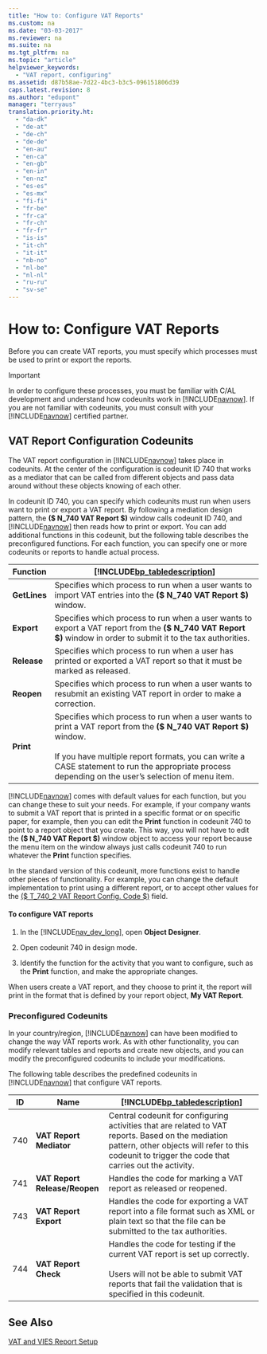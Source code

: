 ```yaml
---
title: "How to: Configure VAT Reports"
ms.custom: na
ms.date: "03-03-2017"
ms.reviewer: na
ms.suite: na
ms.tgt_pltfrm: na
ms.topic: "article"
helpviewer_keywords: 
  - "VAT report, configuring"
ms.assetid: d87b58ae-7d22-4bc3-b3c5-096151806d39
caps.latest.revision: 8
ms.author: "edupont"
manager: "terryaus"
translation.priority.ht: 
  - "da-dk"
  - "de-at"
  - "de-ch"
  - "de-de"
  - "en-au"
  - "en-ca"
  - "en-gb"
  - "en-in"
  - "en-nz"
  - "es-es"
  - "es-mx"
  - "fi-fi"
  - "fr-be"
  - "fr-ca"
  - "fr-ch"
  - "fr-fr"
  - "is-is"
  - "it-ch"
  - "it-it"
  - "nb-no"
  - "nl-be"
  - "nl-nl"
  - "ru-ru"
  - "sv-se"
---
```

# How to: Configure VAT Reports
Before you can create VAT reports, you must specify which processes must be used to print or export the reports.  
  
> [!IMPORTANT]  
>  In order to configure these processes, you must be familiar with C\/AL development and understand how codeunits work in [!INCLUDE[navnow](../ApplicationDesign/includes/navnow_md.md)]. If you are not familiar with codeunits, you must consult with your [!INCLUDE[navnow](../ApplicationDesign/includes/navnow_md.md)] certified partner.  
  
## VAT Report Configuration Codeunits  
 The VAT report configuration in [!INCLUDE[navnow](../ApplicationDesign/includes/navnow_md.md)] takes place in codeunits. At the center of the configuration is codeunit ID 740 that works as a mediator that can be called from different objects and pass data around without these objects knowing of each other.  
  
 In codeunit ID 740, you can specify which codeunits must run when users want to print or export a VAT report. By following a mediation design pattern, the **\($ N\_740 VAT Report $\)** window calls codeunit ID 740, and [!INCLUDE[navnow](../ApplicationDesign/includes/navnow_md.md)] then reads how to print or export. You can add additional functions in this codeunit, but the following table describes the preconfigured functions. For each function, you can specify one or more codeunits or reports to handle actual process.  
  
|Function|[!INCLUDE[bp_tabledescription](../ApplicationDesign/includes/bp_tabledescription_md.md)]|  
|--------------|---------------------------------------|  
|**GetLines**|Specifies which process to run when a user wants to import VAT entries into the **\($ N\_740 VAT Report $\)** window.|  
|**Export**|Specifies which process to run when a user wants to export a VAT report from the **\($ N\_740 VAT Report $\)** window in order to submit it to the tax authorities.|  
|**Release**|Specifies which process to run when a user has printed or exported a VAT report so that it must be marked as released.|  
|**Reopen**|Specifies which process to run when a user wants to resubmit an existing VAT report in order to make a correction.|  
|**Print**|Specifies which process to run when a user wants to print a VAT report from the **\($ N\_740 VAT Report $\)** window.<br /><br /> If you have multiple report formats, you can write a CASE statement to run the appropriate process depending on the user’s selection of menu item.|  
  
 [!INCLUDE[navnow](../ApplicationDesign/includes/navnow_md.md)] comes with default values for each function, but you can change these to suit your needs. For example, if your company wants to submit a VAT report that is printed in a specific format or on specific paper, for example, then you can edit the **Print** function in codeunit 740 to point to a report object that you create. This way, you will not have to edit the **\($ N\_740 VAT Report $\)** window object to access your report because the menu item on the window always just calls codeunit 740 to run whatever the **Print** function specifies.  
  
 In the standard version of this codeunit, more functions exist to handle other pieces of functionality. For example, you can change the default implementation to print using a different report, or to accept other values for the [\($ T\_740\_2 VAT Report Config. Code $\)](assetId:///c0a1de7e-b69b-4b51-9a30-42c96d8cbfc6) field.  
  
#### To configure VAT reports  
  
1.  In the [!INCLUDE[nav_dev_long](../BusinessFunctionality/DataExchange/includes/nav_dev_long_md.md)], open **Object Designer**.  
  
2.  Open codeunit 740 in design mode.  
  
3.  Identify the function for the activity that you want to configure, such as the **Print** function, and make the appropriate changes.  
  
 When users create a VAT report, and they choose to print it, the report will print in the format that is defined by your report object, **My VAT Report**.  
  
### Preconfigured Codeunits  
 In your country\/region, [!INCLUDE[navnow](../ApplicationDesign/includes/navnow_md.md)] can have been modified to change the way VAT reports work. As with other functionality, you can modify relevant tables and reports and create new objects, and you can modify the preconfigured codeunits to include your modifications.  
  
 The following table describes the predefined codeunits in [!INCLUDE[navnow](../ApplicationDesign/includes/navnow_md.md)] that configure VAT reports.  
  
|ID|Name|[!INCLUDE[bp_tabledescription](../ApplicationDesign/includes/bp_tabledescription_md.md)]|  
|--------|----------|---------------------------------------|  
|740|**VAT Report Mediator**|Central codeunit for configuring activities that are related to VAT reports. Based on the mediation pattern, other objects will refer to this codeunit to trigger the code that carries out the activity.|  
|741|**VAT Report Release\/Reopen**|Handles the code for marking a VAT report as released or reopened.|  
|743|**VAT Report Export**|Handles the code for exporting a VAT report into a file format such as XML or plain text so that the file can be submitted to the tax authorities.|  
|744|**VAT Report Check**|Handles the code for testing if the current VAT report is set up correctly.<br /><br /> Users will not be able to submit VAT reports that fail the validation that is specified in this codeunit.|  
  
## See Also  
 [VAT and VIES Report Setup](../Finance/vat-and-vies-report-setup.md)